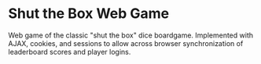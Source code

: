 # Shut the Box Web Game

Web game of the classic "shut the box" dice boardgame. Implemented with AJAX, cookies, and sessions to allow across browser synchronization of leaderboard scores and player logins.
